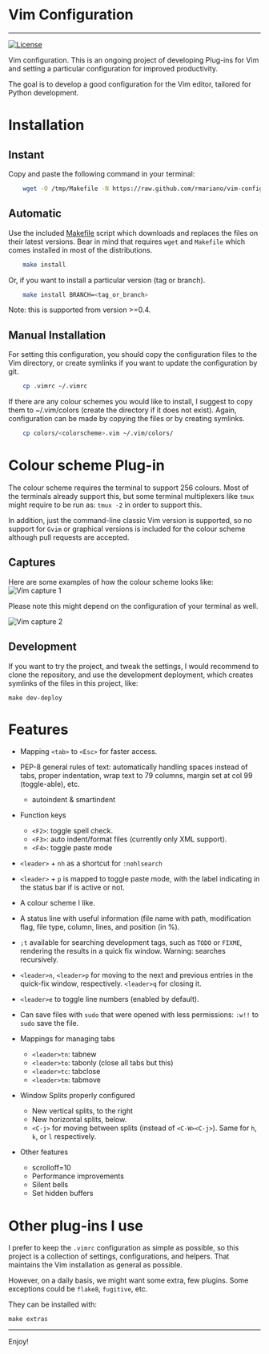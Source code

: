 # Vim Configuration
-------------------

[![License](http://img.shields.io/license/MIT.png?color=green)](http://opensource.org/licenses/MIT)


Vim configuration.
This is an ongoing project of developing Plug-ins for Vim and setting
a particular configuration for improved productivity.

The goal is to develop a good configuration for the Vim editor, tailored
for Python development.

# Installation

## Instant

Copy and paste the following command in your terminal:

```bash
	wget -O /tmp/Makefile -N https://raw.github.com/rmariano/vim-config/master/Makefile && cd /tmp && make && cd -
```

## Automatic

Use the included [Makefile](Makefile) script which downloads and replaces the files on
their latest versions. Bear in mind that requires ``wget`` and ``Makefile`` which comes
installed in most of the distributions.

```bash
    make install
```

Or, if you want to install a particular version (tag or branch).

```bash
    make install BRANCH=<tag_or_branch>
```

Note: this is supported from version >=0.4.

## Manual Installation

For setting this configuration, you should copy the configuration files to
the Vim directory, or create symlinks if you want to update the configuration
by git.

```bash
    cp .vimrc ~/.vimrc
```

If there are any colour schemes you would like to install, I suggest to copy
them to ~/.vim/colors (create the directory if it does not exist).
Again, configuration can be made by copying the files or by creating symlinks.


```bash
    cp colors/<colorscheme>.vim ~/.vim/colors/
```

# Colour scheme Plug-in

The colour scheme requires the terminal to support 256 colours. Most of the
terminals already support this, but some terminal multiplexers like `tmux`
might require to be run as: ``tmux -2`` in order to support this.

In addition, just the command-line classic Vim version is supported, so no
support for ``Gvim`` or graphical versions is included for the colour scheme
although pull requests are accepted.

## Captures

Here are some examples of how the colour scheme looks like:
![Vim capture 1](http://rmariano.github.io/itarch/vim-capture1.png)

Please note this might depend on the configuration of your terminal as well.

![Vim capture 2](http://rmariano.github.io/itarch/vim-capture2.png)

## Development

If you want to try the project, and tweak the settings, I would recommend to clone the repository,
and use the development deployment, which creates symlinks of the files in this project, like:

    make dev-deploy


# Features

 * Mapping `<tab>` to `<Esc>` for faster access.
 * PEP-8 general rules of text: automatically handling spaces instead of tabs,
   proper indentation, wrap text to 79 columns, margin set at col 99 (toggle-able), etc.

   * autoindent & smartindent

 * Function keys
    * `<F2>`: toggle spell check.
    * `<F3>`: auto indent/format files (currently only XML support).
    * `<F4>`: toggle paste mode

 * ``<leader>`` +  ``nh`` as a shortcut for ``:nohlsearch``
 * `<leader>` + `p` is mapped to toggle paste mode, with the label indicating
   in the status bar if is active or not.
 * A colour scheme I like.
 * A status line with useful information (file name with path, modification
   flag, file type, column, lines, and position (in %).
 * `;t` available for searching development tags, such as `TODO` or `FIXME`,
   rendering the results in a quick fix window. Warning: searches recursively.
 * `<leader>n`, `<leader>p` for moving to the next and previous entries in the
   quick-fix window, respectively. `<leader>q` for closing it.
 * `<leader>e` to toggle line numbers (enabled by default).
 * Can save files with `sudo` that were opened with less permissions: `:w!!` to `sudo` save the file.
 * Mappings for managing tabs

    * `<leader>tn`:  tabnew
    * `<leader>to`:  tabonly (close all tabs but this)
    * `<leader>tc`:  tabclose
    * `<leader>tm`:  tabmove

* Window Splits properly configured
	* New vertical splits, to the right
	* New horizontal splits, below.
	* `<C-j>` for moving between splits (instead of `<C-W><C-j>`). Same for `h`, `k`, or `l` respectively.

* Other features
    * scrolloff=10
    * Performance improvements
    * Silent bells
    * Set hidden buffers

# Other plug-ins I use

I prefer to keep the `.vimrc` configuration as simple as possible, so this project is a collection of settings,
configurations, and helpers. That maintains the Vim installation as general as possible.

However, on a daily basis, we might want some extra, few plugins. Some exceptions could be ``flake8``, ``fugitive``, etc.

They can be installed with:

    make extras

------

Enjoy!
